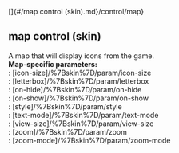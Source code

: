 []{#/map control (skin).md}/control/map}    
## map control (skin)    
A map that will display icons from the game.    
**Map-specific parameters:**    
:   [icon-size]/%7Bskin%7D/param/icon-size    
:   [letterbox]/%7Bskin%7D/param/letterbox    
:   [on-hide]/%7Bskin%7D/param/on-hide    
:   [on-show]/%7Bskin%7D/param/on-show    
:   [style]/%7Bskin%7D/param/style    
:   [text-mode]/%7Bskin%7D/param/text-mode    
:   [view-size]/%7Bskin%7D/param/view-size    
:   [zoom]/%7Bskin%7D/param/zoom    
:   [zoom-mode]/%7Bskin%7D/param/zoom-mode  